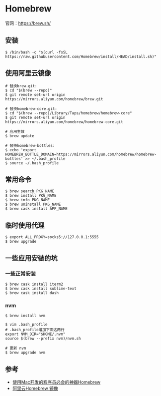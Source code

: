 # Homebrew
官网：https://brew.sh/

## 安装
```shell script
$ /bin/bash -c "$(curl -fsSL https://raw.githubusercontent.com/Homebrew/install/HEAD/install.sh)"
```

## 使用阿里云镜像
```shell script
# 替换brew.git:
$ cd "$(brew --repo)"
$ git remote set-url origin https://mirrors.aliyun.com/homebrew/brew.git

# 替换homebrew-core.git:
$ cd "$(brew --repo)/Library/Taps/homebrew/homebrew-core"
$ git remote set-url origin https://mirrors.aliyun.com/homebrew/homebrew-core.git

# 应用生效
$ brew update

# 替换homebrew-bottles:
$ echo 'export HOMEBREW_BOTTLE_DOMAIN=https://mirrors.aliyun.com/homebrew/homebrew-bottles' >> ~/.bash_profile
$ source ~/.bash_profile
```

## 常用命令
```shell script
$ brew search PKG_NAME
$ brew install PKG_NAME
$ brew info PKG_NAME
$ brew uninstall PKG_NAME
$ brew cask install APP_NAME
```

## 临时使用代理
```shell script
$ export ALL_PROXY=socks5://127.0.0.1:5555
$ brew upgrade
```

## 一些应用安装的坑
### 一些正常安装
```shell script
$ brew cask install iterm2
$ brew cask install sublime-text
$ brew cask install dash
```

### nvm
```shell script
$ brew install nvm

$ vim .bash_profile
# .bash_profile增加下面这两行
export NVM_DIR="$HOME/.nvm"
source $(brew --prefix nvm)/nvm.sh

# 更新 nvm
$ brew upgrade nvm
```

## 参考
* [使用Mac开发的程序员必会的神器Homebrew](https://www.jianshu.com/p/cff63f12e2ea)
* [阿里云Homebrew 镜像](https://developer.aliyun.com/mirror/homebrew)
